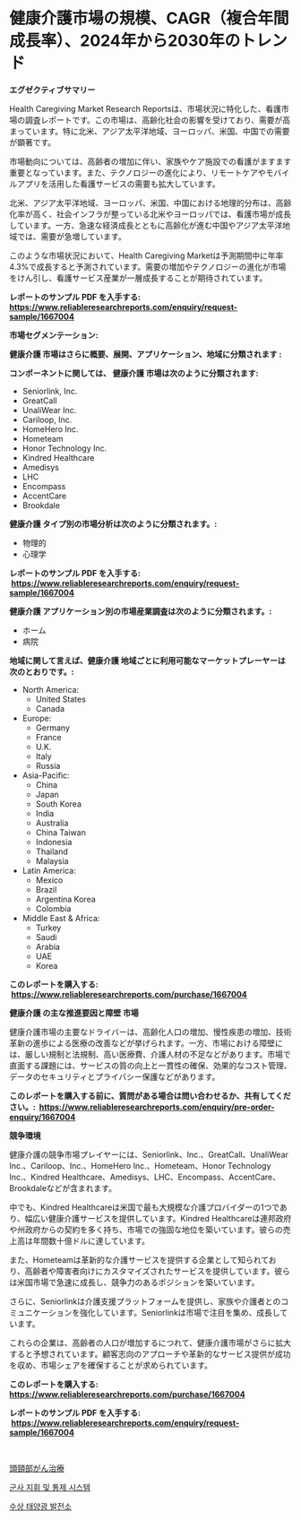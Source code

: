 <p><h1>健康介護市場の規模、CAGR（複合年間成長率）、2024年から2030年のトレンド</h1></p><p><strong>エグゼクティブサマリー</strong></p>
<p><p>Health Caregiving Market Research Reportsは、市場状況に特化した、看護市場の調査レポートです。この市場は、高齢化社会の影響を受けており、需要が高まっています。特に北米、アジア太平洋地域、ヨーロッパ、米国、中国での需要が顕著です。</p><p>市場動向については、高齢者の増加に伴い、家族やケア施設での看護がますます重要となっています。また、テクノロジーの進化により、リモートケアやモバイルアプリを活用した看護サービスの需要も拡大しています。</p><p>北米、アジア太平洋地域、ヨーロッパ、米国、中国における地理的分布は、高齢化率が高く、社会インフラが整っている北米やヨーロッパでは、看護市場が成長しています。一方、急速な経済成長とともに高齢化が進む中国やアジア太平洋地域では、需要が急増しています。</p><p>このような市場状況において、Health Caregiving Marketは予測期間中に年率4.3%で成長すると予測されています。需要の増加やテクノロジーの進化が市場をけん引し、看護サービス産業が一層成長することが期待されています。</p></p>
<p><strong>レポートのサンプル PDF を入手する: <a href="https://www.reliableresearchreports.com/enquiry/request-sample/1667004">https://www.reliableresearchreports.com/enquiry/request-sample/1667004</a></strong></p>
<p><strong>市場セグメンテーション:</strong></p>
<p><strong> 健康介護 市場はさらに概要、展開、アプリケーション、地域に分類されます :</strong></p>
<p><strong>コンポーネントに関しては、 健康介護 市場は次のように分類されます: &nbsp;</strong></p>
<p><ul><li>Seniorlink, Inc.</li><li>GreatCall</li><li>UnaliWear Inc.</li><li>Cariloop, Inc.</li><li>HomeHero Inc.</li><li>Hometeam</li><li>Honor Technology Inc.</li><li>Kindred Healthcare</li><li>Amedisys</li><li>LHC</li><li>Encompass</li><li>AccentCare</li><li>Brookdale</li></ul></p>
<p><strong> 健康介護 タイプ別の市場分析は次のように分類されます。:</strong></p>
<p><ul><li>物理的</li><li>心理学</li></ul></p>
<p><strong>レポートのサンプル PDF を入手する: &nbsp;<a href="https://www.reliableresearchreports.com/enquiry/request-sample/1667004">https://www.reliableresearchreports.com/enquiry/request-sample/1667004</a></strong></p>
<p><strong> 健康介護 アプリケーション別の市場産業調査は次のように分類されます。:</strong></p>
<p><ul><li>ホーム</li><li>病院</li></ul></p>
<p><strong>地域に関して言えば、健康介護 地域ごとに利用可能なマーケットプレーヤーは次のとおりです。:</strong></p>
<p><ul>
    <li>
        North America:
        <ul>
            <li>United States</li>
            <li>Canada</li>
        </ul>
    </li>
    <li>
        Europe:
        <ul>
            <li>Germany</li>
            <li>France</li>
            <li>U.K.</li>
            <li>Italy</li>
            <li>Russia</li>
        </ul>
    </li>
    <li>
        Asia-Pacific:
        <ul>
            <li>China</li>
            <li>Japan</li>
            <li>South Korea</li>
            <li>India</li>
            <li>Australia</li>
            <li>China Taiwan</li>
            <li>Indonesia</li>
            <li>Thailand</li>
            <li>Malaysia</li>
        </ul>
    </li>
    <li>
        Latin America:
        <ul>
            <li>Mexico</li>
            <li>Brazil</li>
            <li>Argentina Korea</li>
            <li>Colombia</li>
        </ul>
    </li>
    <li>
        Middle East & Africa:
        <ul>
            <li>Turkey</li>
            <li>Saudi</li>
            <li>Arabia</li>
            <li>UAE</li>
            <li>Korea</li>
        </ul>
    </li>
    </ul></p>
<p><strong>このレポートを購入する: &nbsp;<a href="https://www.reliableresearchreports.com/purchase/1667004">https://www.reliableresearchreports.com/purchase/1667004</a></strong></p>
<p><strong>健康介護 の主な推進要因と障壁 市場</strong></p>
<p><p>健康介護市場の主要なドライバーは、高齢化人口の増加、慢性疾患の増加、技術革新の進歩による医療の改善などが挙げられます。一方、市場における障壁には、厳しい規制と法規制、高い医療費、介護人材の不足などがあります。市場で直面する課題には、サービスの質の向上と一貫性の確保、効果的なコスト管理、データのセキュリティとプライバシー保護などがあります。</p></p>
<p><strong>このレポートを購入する前に、質問がある場合は問い合わせるか、共有してください。:&nbsp; <a href="https://www.reliableresearchreports.com/enquiry/pre-order-enquiry/1667004">https://www.reliableresearchreports.com/enquiry/pre-order-enquiry/1667004</a></strong></p>
<p><strong>競争環境</strong></p>
<p><p>健康介護の競争市場プレイヤーには、Seniorlink、Inc.、GreatCall、UnaliWear Inc.、Cariloop、Inc.、HomeHero Inc.、Hometeam、Honor Technology Inc.、Kindred Healthcare、Amedisys、LHC、Encompass、AccentCare、Brookdaleなどが含まれます。</p><p>中でも、Kindred Healthcareは米国で最も大規模な介護プロバイダーの1つであり、幅広い健康介護サービスを提供しています。Kindred Healthcareは連邦政府や州政府からの契約を多く持ち、市場での強固な地位を築いています。彼らの売上高は年間数十億ドルに達しています。</p><p>また、Hometeamは革新的な介護サービスを提供する企業として知られており、高齢者や障害者向けにカスタマイズされたサービスを提供しています。彼らは米国市場で急速に成長し、競争力のあるポジションを築いています。</p><p>さらに、Seniorlinkは介護支援プラットフォームを提供し、家族や介護者とのコミュニケーションを強化しています。Seniorlinkは市場で注目を集め、成長しています。</p><p>これらの企業は、高齢者の人口が増加するにつれて、健康介護市場がさらに拡大すると予想されています。顧客志向のアプローチや革新的なサービス提供が成功を収め、市場シェアを確保することが求められています。</p></p>
<p><strong>このレポートを購入する: &nbsp; <a href="https://www.reliableresearchreports.com/purchase/1667004">https://www.reliableresearchreports.com/purchase/1667004</a></strong></p>
<p><strong>レポートのサンプル PDF を入手する: &nbsp;<a href="https://www.reliableresearchreports.com/enquiry/request-sample/1667004">https://www.reliableresearchreports.com/enquiry/request-sample/1667004</a></strong><strong></strong></p>
<p>&nbsp;</p>
<p><p><a href="https://github.com/EstelWisozk1/Market-Research-Report-List-1/blob/main/540519514356.md">頭頸部がん治療</a></p><p><a href="https://github.com/CorEmtymerich56566/Market-Research-Report-List-1/blob/main/985907413502.md">군사 지휘 및 통제 시스템</a></p><p><a href="https://github.com/GabrielBlanda5656/Market-Research-Report-List-1/blob/main/664898313501.md">수상 태양광 발전소</a></p></p>